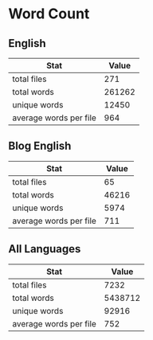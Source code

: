 # Word Count

## English

Stat | Value
---- | -----
total files | 271
total words | 261262
unique words | 12450
average words per file | 964

## Blog English

Stat | Value
---- | -----
total files | 65
total words | 46216
unique words | 5974
average words per file | 711

## All Languages

Stat | Value
---- | -----
total files | 7232
total words | 5438712
unique words | 92916
average words per file | 752
